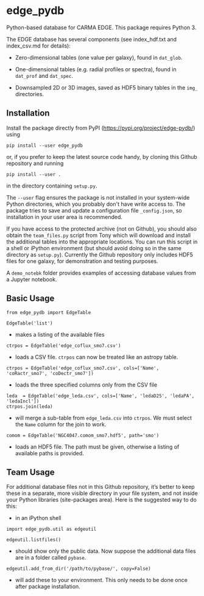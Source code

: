 # edge_pydb
Python-based database for CARMA EDGE.  This package requires Python 3.

The EDGE database has several components (see index_hdf.txt and index_csv.md for details):

* Zero-dimensional tables (one value per galaxy), found in `dat_glob`.

* One-dimensional tables (e.g. radial profiles or spectra), found in `dat_prof` and `dat_spec`.

* Downsampled 2D or 3D images, saved as HDF5 binary tables in the `img_` directories.

## Installation

Install the package directly from PyPI (https://pypi.org/project/edge-pydb/) using

`pip install --user edge_pydb`

or, if you prefer to keep the latest source code handy, by cloning this Github repository and running

`pip install --user .`

in the directory containing `setup.py`.

The `--user` flag ensures the package is not installed in your system-wide Python directories, which you probably don't have write access to.  The package tries to save and update a configuration file `_config.json`, so installation in your user area is recommended.

If you have access to the protected archive (not on Github), you should also obtain the `team_files.py` script from Tony which will download and install the additional tables into the appropriate locations.  You can run this script in a shell or iPython environment (but should avoid doing so in the same directory as `setup.py`).  Currently the Github repository only includes HDF5 files for one galaxy, for demonstration and testing purposes.

A `demo_notebk` folder provides examples of accessing database values from a Jupyter notebook.

## Basic Usage

`from edge_pydb import EdgeTable`

`EdgeTable('list')`

- makes a listing of the available files

`ctrpos = EdgeTable('edge_coflux_smo7.csv')`

- loads a CSV file.  `ctrpos` can now be treated like an astropy table.

`ctrpos = EdgeTable('edge_coflux_smo7.csv', cols=['Name', 'coRactr_smo7', 'coDectr_smo7'])`

- loads the three specified columns only from the CSV file

`leda  = EdgeTable('edge_leda.csv', cols=['Name', 'ledaD25', 'ledaPA', 'ledaIncl'])`  
`ctrpos.join(leda)`

- will merge a sub-table from `edge_leda.csv` into `ctrpos`.  We must select the `Name` column for the join to work.

`comom = EdgeTable('NGC4047.comom_smo7.hdf5', path='smo')`

- loads an HDF5 file.  The path must be given, otherwise a listing of available paths is provided.

## Team Usage

For additional database files not in this Github repository, it’s better to keep these in a separate, more visible directory in your file system, and not inside your Python libraries (site-packages area).  Here is the suggested way to do this:

- in an iPython shell

`import edge_pydb.util as edgeutil`

`edgeutil.listfiles()`

- should show only the public data.  Now suppose the additional data files are in a folder called `pybase`.

`edgeutil.add_from_dir('/path/to/pybase/', copy=False)`

- will add these to your environment.  This only needs to be done once after package installation.
